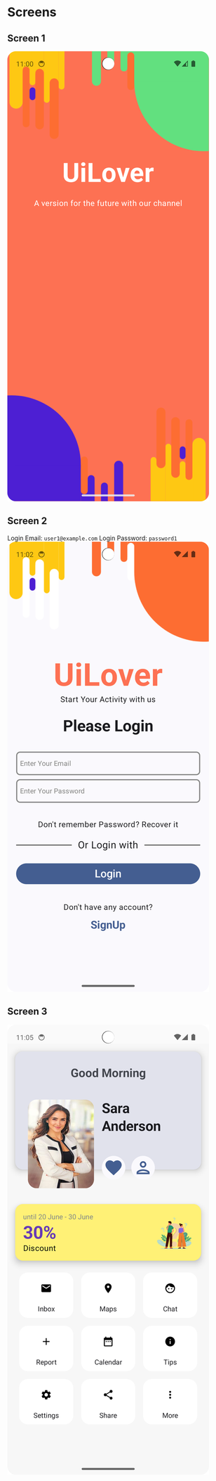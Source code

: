 # Screens
## Screen 1
![SplashScreen.png](..%2FSplashScreen.png)

## Screen 2
Login Email: `user1@example.com`
Login Password: `password1`
![LoginScreen.png](..%2FLoginScreen.png)

## Screen 3
![HomeScreen.png](..%2FHomeScreen.png)